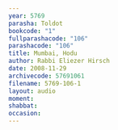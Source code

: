 ```yaml
---
year: 5769
parasha: Toldot
bookcode: "1"
fullparashacode: "106"
parashacode: "106"
title: Mumbai, Hodu
author: Rabbi Eliezer Hirsch
date: 2008-11-29
archivecode: 57691061
filename: 5769-106-1
layout: audio
moment: 
shabbat: 
occasion: 
---
```

